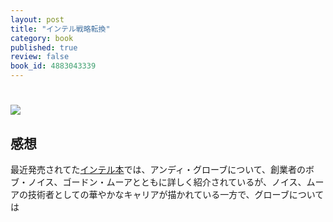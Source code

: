 ```yaml
---
layout: post
title: "インテル戦略転換"
category: book
published: true
review: false
book_id: 4883043339
---
```


# [![](http://images.amazon.com/images/P/{{page.book_id}}.01_SL110_.jpg)](http://www.amazon.co.jp/dp/{{page.book_id}})

## 感想

最近発売されてた[インテル本](http://www.amazon.co.jp/dp/4163903313)では、アンディ・グローブについて、創業者のボブ・ノイス、ゴードン・ムーアとともに詳しく紹介されているが、ノイス、ムーアの技術者としての華やかなキャリアが描かれている一方で、グローブについては